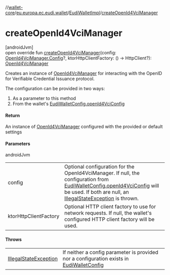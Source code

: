 //[wallet-core](../../../index.md)/[eu.europa.ec.eudi.wallet](../index.md)/[EudiWalletImpl](index.md)/[createOpenId4VciManager](create-open-id4-vci-manager.md)

# createOpenId4VciManager

[androidJvm]\
open override fun [createOpenId4VciManager](create-open-id4-vci-manager.md)(config: [OpenId4VciManager.Config](../../eu.europa.ec.eudi.wallet.issue.openid4vci/-open-id4-vci-manager/-config/index.md)?, ktorHttpClientFactory: () -&gt; HttpClient?): [OpenId4VciManager](../../eu.europa.ec.eudi.wallet.issue.openid4vci/-open-id4-vci-manager/index.md)

Creates an instance of [OpenId4VciManager](../../eu.europa.ec.eudi.wallet.issue.openid4vci/-open-id4-vci-manager/index.md) for interacting with the OpenID for Verifiable Credential Issuance protocol.

The configuration can be provided in two ways:

1. 
   As a parameter to this method
2. 
   From the wallet's [EudiWalletConfig.openId4VciConfig](../-eudi-wallet-config/open-id4-vci-config.md)

#### Return

An instance of [OpenId4VciManager](../../eu.europa.ec.eudi.wallet.issue.openid4vci/-open-id4-vci-manager/index.md) configured with the provided or default settings

#### Parameters

androidJvm

| | |
|---|---|
| config | Optional configuration for the OpenId4VciManager. If null, the configuration from [EudiWalletConfig.openId4VciConfig](../-eudi-wallet-config/open-id4-vci-config.md)     will be used. If both are null, an [IllegalStateException](https://developer.android.com/reference/kotlin/java/lang/IllegalStateException.html) is thrown. |
| ktorHttpClientFactory | Optional HTTP client factory to use for network requests. If null, the wallet's     configured HTTP client factory will be used. |

#### Throws

| | |
|---|---|
| [IllegalStateException](https://developer.android.com/reference/kotlin/java/lang/IllegalStateException.html) | If neither a config parameter is provided nor a configuration exists in [EudiWalletConfig](../-eudi-wallet-config/index.md) |
